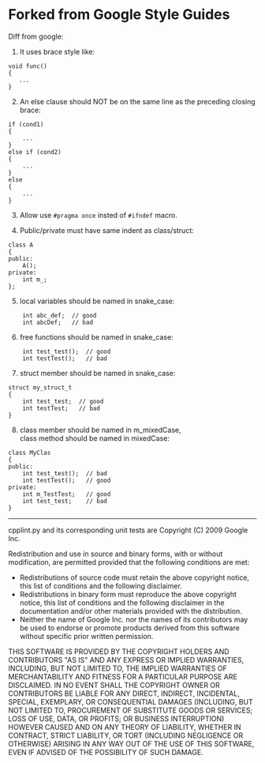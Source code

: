 Forked from Google Style Guides
===============================

Diff from google:  
1) It uses brace style like:  
```
void func()
{
   ...
}
```
2) An else clause should NOT be on the same line as the preceding closing brace:
```
if (cond1)
{
    ...
}
else if (cond2)
{
    ...
}
else
{
    ...
}
```
3) Allow use ```#pragma once``` insted of ```#ifndef``` macro.

4) Public/private must have same indent as class/struct:
```
class A
{
public:
    A();
private:
    int m_;
};
```
  
5) local variables should be named in snake_case:
```
    int abc_def;  // good
    int abcDef;   // bad
```
  
6) free functions should be named in snake_case:
```
    int test_test();  // good
    int testTest();   // bad
```

7) struct member should be named in snake_case:
```
struct my_struct_t
{
    int test_test;  // good
    int testTest;   // bad
}
```

8) class member should be named in m_mixedCase,  
class method should be named in mixedCase:
```
class MyClas
{
public:
    int test_test();  // bad
    int testTest();   // good
private:
    int m_TestTest;   // good
    int test_test;    // bad
}
```


---

cpplint.py and its corresponding unit tests are Copyright (C) 2009 Google Inc.

Redistribution and use in source and binary forms, with or without
modification, are permitted provided that the following conditions are
met:

   * Redistributions of source code must retain the above copyright
notice, this list of conditions and the following disclaimer.
   * Redistributions in binary form must reproduce the above
copyright notice, this list of conditions and the following disclaimer
in the documentation and/or other materials provided with the
distribution.
   * Neither the name of Google Inc. nor the names of its
contributors may be used to endorse or promote products derived from
this software without specific prior written permission.

THIS SOFTWARE IS PROVIDED BY THE COPYRIGHT HOLDERS AND CONTRIBUTORS
"AS IS" AND ANY EXPRESS OR IMPLIED WARRANTIES, INCLUDING, BUT NOT
LIMITED TO, THE IMPLIED WARRANTIES OF MERCHANTABILITY AND FITNESS FOR
A PARTICULAR PURPOSE ARE DISCLAIMED. IN NO EVENT SHALL THE COPYRIGHT
OWNER OR CONTRIBUTORS BE LIABLE FOR ANY DIRECT, INDIRECT, INCIDENTAL,
SPECIAL, EXEMPLARY, OR CONSEQUENTIAL DAMAGES (INCLUDING, BUT NOT
LIMITED TO, PROCUREMENT OF SUBSTITUTE GOODS OR SERVICES; LOSS OF USE,
DATA, OR PROFITS; OR BUSINESS INTERRUPTION) HOWEVER CAUSED AND ON ANY
THEORY OF LIABILITY, WHETHER IN CONTRACT, STRICT LIABILITY, OR TORT
(INCLUDING NEGLIGENCE OR OTHERWISE) ARISING IN ANY WAY OUT OF THE USE
OF THIS SOFTWARE, EVEN IF ADVISED OF THE POSSIBILITY OF SUCH DAMAGE.
